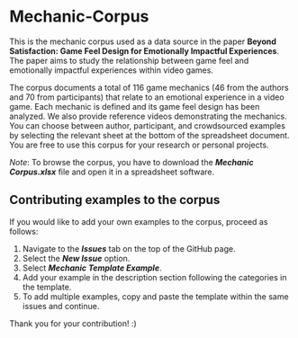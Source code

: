 # Mechanic-Corpus

This is the mechanic corpus used as a data source in the paper **Beyond Satisfaction: Game Feel Design for Emotionally Impactful Experiences**. The paper aims to study the relationship between game feel and emotionally impactful experiences within video games.

The corpus documents a total of 116 game mechanics (46 from the authors and 70 from participants) that relate to an emotional experience in a video game. Each mechanic is defined and its game feel design has been analyzed. We also provide reference videos demonstrating the mechanics. You can choose between author, participant, and crowdsourced examples by selecting the relevant sheet at the bottom of the spreadsheet document. You are free to use this corpus for your research or personal projects. 

_Note_: To browse the corpus, you have to download the **_Mechanic Corpus.xlsx_** file and open it in a spreadsheet software.

## Contributing examples to the corpus

If you would like to add your own examples to the corpus, proceed as follows: 

1. Navigate to the **_Issues_** tab on the top of the GitHub page.
2. Select the **_New Issue_** option.
3. Select **_Mechanic Template Example_**.
4. Add your example in the description section following the categories in the template.
5. To add multiple examples, copy and paste the template within the same issues and continue.

Thank you for your contribution! :)
